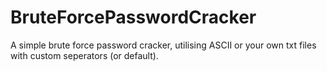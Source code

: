 # BruteForcePasswordCracker
A simple brute force password cracker, utilising ASCII or your own txt files with custom seperators (or default).
